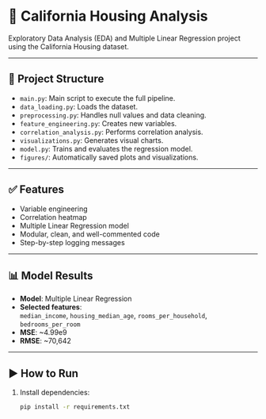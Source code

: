 # 🏡 California Housing Analysis

Exploratory Data Analysis (EDA) and Multiple Linear Regression project using the California Housing dataset.

---

## 📁 Project Structure

- `main.py`: Main script to execute the full pipeline.
- `data_loading.py`: Loads the dataset.
- `preprocessing.py`: Handles null values and data cleaning.
- `feature_engineering.py`: Creates new variables.
- `correlation_analysis.py`: Performs correlation analysis.
- `visualizations.py`: Generates visual charts.
- `model.py`: Trains and evaluates the regression model.
- `figures/`: Automatically saved plots and visualizations.

---

## ✅ Features

- Variable engineering
- Correlation heatmap
- Multiple Linear Regression model
- Modular, clean, and well-commented code
- Step-by-step logging messages

---

## 📊 Model Results

- **Model**: Multiple Linear Regression  
- **Selected features**:  
  `median_income`, `housing_median_age`, `rooms_per_household`, `bedrooms_per_room`  
- **MSE**: ~4.99e9  
- **RMSE**: ~70,642

---

## ▶️ How to Run

1. Install dependencies:

   ```bash
   pip install -r requirements.txt

